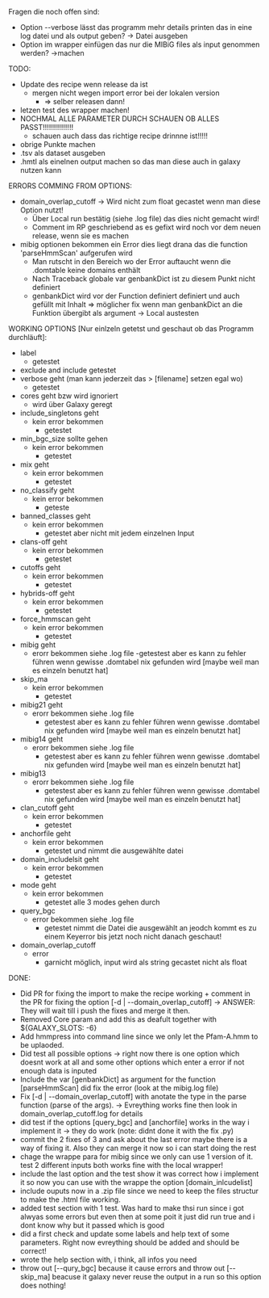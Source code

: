 Fragen die noch offen sind:
- Option --verbose lässt das programm mehr details printen das in eine log datei und als output geben? -> Datei ausgeben
- Option im wrapper einfügen das nur die MIBiG files als input genommen werden? ->machen 

TODO:
- Update des recipe wenn release da ist
    - mergen nicht wegen import error bei der lokalen version
        - => selber releasen dann!
- letzen test des wrapper machen!
- NOCHMAL ALLE PARAMETER DURCH SCHAUEN OB ALLES PASST!!!!!!!!!!!!!!!
    - schauen auch dass das richtige recipe drinnne ist!!!!!
- obrige Punkte machen
- .tsv als dataset ausgeben
- .hmtl als einelnen output machen so das man diese auch in galaxy nutzen kann

ERRORS COMMING FROM OPTIONS:
- domain_overlap_cutoff -> Wird nicht zum float gecastet wenn man diese Option nutzt!
    - Über Local run bestätig (siehe .log file) das dies nicht gemacht wird!
    - Comment im RP geschriebend as es gefixt wird noch vor dem neuen release, wenn sie es machen
- mibig optionen bekommen ein Error dies liegt drana das die function 'parseHmmScan' aufgerufen wird
    - Man rutscht in den Bereich wo der Error auftaucht wenn die .domtable keine domains enthält
    - Nach Traceback globale var genbankDict ist zu diesem Punkt nicht definiert
    - genbankDict wird vor der Function definiert definiert und auch gefüllt mit Inhalt
    => möglicher fix wenn man genbankDict an die Funktion übergibt als argument -> Local austesten

WORKING OPTIONS [Nur einlzeln getetst und geschaut ob das Programm durchläuft]:
- label
    - getestet
- exclude and include
    getestet
- verbose geht (man kann jederzeit das > [filename] setzen egal wo) 
    - getestet
- cores geht bzw wird ignoriert
    - wird über Galaxy geregt
- include_singletons geht 
    - kein error bekommen 
        - getestet
- min_bgc_size sollte gehen    
    - kein error bekommen 
        - getestet
- mix geht 
    - kein error bekommen 
        - getestet
- no_classify geht 
    - kein error bekommen 
        - geteste
- banned_classes geht 
    - kein error bekommen 
        - getestet aber nicht mit jedem einzelnen Input
- clans-off geht 
    - kein error bekommen 
        - getestet
- cutoffs geht 
    - kein error bekommen 
        - getestet
- hybrids-off geht 
    - kein error bekommen 
        - getestet
- force_hmmscan geht 
    - kein error bekommen 
        - getestet
- mibig geht 
    - erorr bekommen siehe .log file 
        -getestest aber es kann zu fehler führen wenn gewisse .domtabel nix gefunden wird [maybe weil man es einzeln benutzt hat]
- skip_ma 
    - kein error bekommen 
        - getestet
- mibig21 geht 
    - erorr bekommen siehe .log file 
        - getestest aber es kann zu fehler führen wenn gewisse .domtabel nix gefunden wird [maybe weil man es einzeln benutzt hat]
- mibig14 geht 
    - erorr bekommen siehe .log file
        - getestest aber es kann zu fehler führen wenn gewisse .domtabel nix gefunden wird [maybe weil man es einzeln benutzt hat]
- mibig13 
    - erorr bekommen siehe .log file 
        - getestest aber es kann zu fehler führen wenn gewisse .domtabel nix gefunden wird [maybe weil man es einzeln benutzt hat]
- clan_cutoff geht 
    - kein error bekommen 
        - getestet
- anchorfile geht 
    - kein error bekommen 
        - getestet und nimmt die ausgewählte datei
- domain_includelsit geht 
    - kein error bekommen 
        - getestet 
- mode geht 
    - kein error bekommen 
        - getestet alle 3 modes gehen durch
- query_bgc 
    - error bekommen siehe .log file  
        - getestet nimmt die Datei die ausgewählt an jeodch kommt es zu einem Keyerror bis jetzt noch nicht danach geschaut!
- domain_overlap_cutoff 
    - error 
        - garnicht möglich, input wird als string gecastet nicht als float

DONE:
- Did PR for fixing the import to make the recipe working + comment in the PR for fixing the option [-d | --domain_overlap_cutoff]  -> ANSWER: They will wait till i push the fixes and merge it then.
- Removed Core param and add this as deafult together with \${GALAXY_SLOTS: -6}
- Add hmmpress into command line since we only let the Pfam-A.hmm to be uplaoded. 
- Did test all possible options -> right now there is one option which doesnt work at all and some other options which enter a error if not enough data is inputed
- Include the var [genbankDict] as argument for the function [parseHmmScan] did fix the error (look at the mibig.log file) 
- Fix [-d | --domain_overlap_cutoff] with anotate the type in the parse function (parse of the args). -> Evreything works fine then look in domain_overlap_cutoff.log for details
- did test if the options [query_bgc] and [anchorfile] works in the way i implement it -> they do work (note: didnt done it with the fix .py) 
- commit the 2 fixes of 3 and ask about the last error maybe there is a way of fixing it. Also they can merge it now so i can start doing the rest
- chage the wrappe para for mibig since we only can use 1 version of it. test 2 different inputs both works fine with the local wrapper!
- include the last option and the test show it was correct how i implement it so now you can use with the wrappe the option [domain_inlcudelist]
- include ouputs now in a .zip file since we need to keep the files structur to make the .html file working.
- added test section with 1 test. Was hard to make thsi run since i got alwyas some errors but even then at some poit it just did run true and i dont know why but it passed which is good
- did a first check and update some labels and help text of some parameters. Right now evreything should be added and should be correct!
- wrote the help section with, i think, all infos you need
- throw out [--qury_bgc] because it cause errors and throw out [--skip_ma] beacuse it galaxy never reuse the output in a run so this option does nothing!